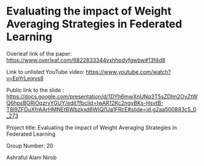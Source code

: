 # Evaluating the impact of Weight Averaging Strategies in Federated Learning

Overleaf link of the paper: 
https://www.overleaf.com/6822833344vxhhpdyfgwbw#13f4d8

Link to unlisted YouTube video:
https://www.youtube.com/watch?v=EpYrLejxys8

Public link to the slide :
https://docs.google.com/presentation/d/1DYh6mwXnUNq3T5sZDIm2OyZtWQ6hpsBGRiOqzrvYGUY/edit?fbclid=IwAR12Kc2ngyBKs-HsvtB-T8l9ZFDuXfrAArHMNEtBWbzkxd8WIQI1Ja1FRcE#slide=id.g2aa500883c5_0_273

Project title:
Evaluating the impact of Weight Averaging Strategies in Federated Learning

Group Number:
20

Ashraful Alam Nirob
